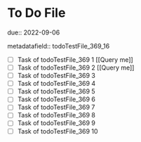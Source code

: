 # To Do File

due:: 2022-09-06

metadatafield:: todoTestFile_369_16

- [ ] Task of todoTestFile_369 1 [[Query me]]
- [ ] Task of todoTestFile_369 2 [[Query me]]
- [ ] Task of todoTestFile_369 3
- [ ] Task of todoTestFile_369 4
- [ ] Task of todoTestFile_369 5
- [ ] Task of todoTestFile_369 6
- [ ] Task of todoTestFile_369 7
- [ ] Task of todoTestFile_369 8
- [ ] Task of todoTestFile_369 9
- [ ] Task of todoTestFile_369 10